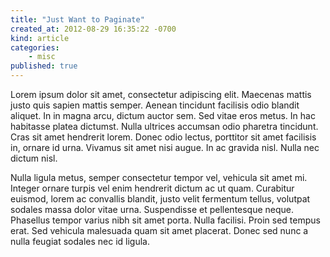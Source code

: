 ```yaml
---
title: "Just Want to Paginate"
created_at: 2012-08-29 16:35:22 -0700
kind: article
categories:
    - misc
published: true
---
```


Lorem ipsum dolor sit amet, consectetur adipiscing elit. Maecenas mattis justo quis sapien mattis semper. Aenean tincidunt facilisis odio blandit aliquet. In in magna arcu, dictum auctor sem. Sed vitae eros metus. In hac habitasse platea dictumst. Nulla ultrices accumsan odio pharetra tincidunt. Cras sit amet hendrerit lorem. Donec odio lectus, porttitor sit amet facilisis in, ornare id urna. Vivamus sit amet nisi augue. In ac gravida nisl. Nulla nec dictum nisl.

Nulla ligula metus, semper consectetur tempor vel, vehicula sit amet mi. Integer ornare turpis vel enim hendrerit dictum ac ut quam. Curabitur euismod, lorem ac convallis blandit, justo velit fermentum tellus, volutpat sodales massa dolor vitae urna. Suspendisse et pellentesque neque. Phasellus tempor varius nibh sit amet porta. Nulla facilisi. Proin sed tempus erat. Sed vehicula malesuada quam sit amet placerat. Donec sed nunc a nulla feugiat sodales nec id ligula.
